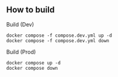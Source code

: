 ## How to build

Build (Dev)
```
docker compose -f compose.dev.yml up -d
docker compose -f compose.dev.yml down
```

Build (Prod)
```
docker compose up -d
docker compose down
```